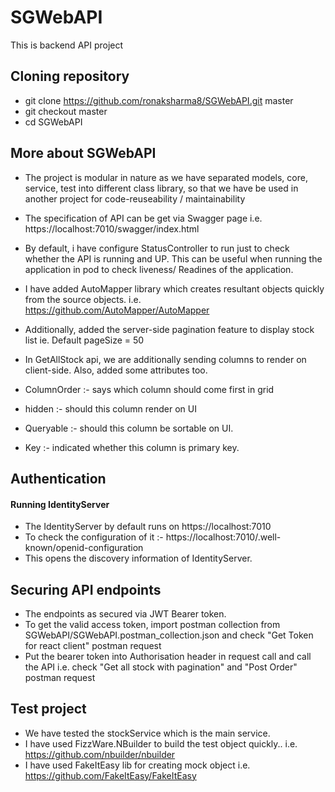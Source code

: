 # SGWebAPI
This is backend API project 

## Cloning repository
- git clone https://github.com/ronaksharma8/SGWebAPI.git master
- git checkout master
- cd SGWebAPI


## More about SGWebAPI
- The project is modular in nature as we have separated models, core, service, test into different class library, so that we have be used in another project for code-reuseability / maintainability
- The specification of API can be get via Swagger page i.e. https://localhost:7010/swagger/index.html
- By default, i have configure StatusController to run just to check whether the API is running and UP. This can be useful when running the application in pod to check liveness/ Readines of the application.

- I have added AutoMapper library which creates resultant objects quickly from the source objects. i.e. https://github.com/AutoMapper/AutoMapper
- Additionally, added the server-side pagination feature to display stock list ie. Default pageSize = 50
- In GetAllStock api, we are additionally sending columns to render on client-side. Also, added some attributes too.
- ColumnOrder :- says which column should come first in grid
- hidden :- should this column render on UI
- Queryable :- should this column be sortable on UI.
- Key :- indicated whether this column is primary key.

## Authentication

#### Running IdentityServer

- The IdentityServer by default runs on https://localhost:7010
- To check the configuration of it :- https://localhost:7010/.well-known/openid-configuration
- This opens the discovery information of IdentityServer.

## Securing API endpoints
- The endpoints as secured via JWT Bearer token.
- To get the valid access token, import postman collection from SGWebAPI/SGWebAPI.postman_collection.json and check "Get Token for react client" postman request
- Put the bearer token into Authorisation header in request call and call the API i.e. check "Get all stock with pagination" and "Post Order"  postman request

## Test project
- We have tested the stockService which is the main service.
- I have used FizzWare.NBuilder to build the test object quickly.. i.e. https://github.com/nbuilder/nbuilder
- I have used FakeItEasy lib for creating mock object i.e. https://github.com/FakeItEasy/FakeItEasy










